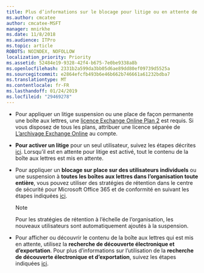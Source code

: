 ```yaml
---
title: Plus d’informations sur le blocage pour litige ou en attente de place
ms.author: cmcatee
author: cmcatee-MSFT
manager: mnirkhe
ms.date: 11/8/2018
ms.audience: ITPro
ms.topic: article
ROBOTS: NOINDEX, NOFOLLOW
localization_priority: Priority
ms.assetid: 52484e19-9328-42f4-b675-7e0be9338a8b
ms.openlocfilehash: 2331b2a599da3bb05d6ae89dd80ef09739d5525a
ms.sourcegitcommit: e2864efcfb493b6e46b662b746661a61232bdba7
ms.translationtype: MT
ms.contentlocale: fr-FR
ms.lasthandoff: 01/24/2019
ms.locfileid: "29469278"
---
```

- Pour appliquer un litige suspension ou une place de façon permanente une boîte aux lettres, une [licence Exchange Online Plan 2](https://docs.microsoft.com/en-us/office365/servicedescriptions/office-365-platform-service-description/office-365-plan-options) est requis. Si vous disposez de tous les plans, attribuer une licence séparée de [L’archivage Exchange Online](https://docs.microsoft.com/en-us/office365/servicedescriptions/exchange-online-archiving-service-description/exchange-online-archiving-service-description) au compte. 
    
- **Pour activer un litige** pour un seul utilisateur, suivez les étapes décrites [ici](https://docs.microsoft.com/en-us/office365/SecurityCompliance/place-a-mailbox-on-litigation-hold). Lorsqu’il est en attente pour litige est activé, tout le contenu de la boîte aux lettres est mis en attente.
    
- Pour appliquer un **blocage sur place sur des utilisateurs individuels** ou une suspension à **toutes les boîtes aux lettres dans l’organisation toute entière**, vous pouvez utiliser des stratégies de rétention dans le centre de sécurité pour Microsoft Office 365 et de conformité en suivant les étapes indiquées [ici](https://docs.microsoft.com/en-us/Office365/securitycompliance/retention-policies ).
    
    > [!NOTE]
    > Pour les stratégies de rétention à l’échelle de l’organisation, les nouveaux utilisateurs sont automatiquement ajoutés à la suspension. 
  
- Pour afficher ou découvrir le contenu de la boîte aux lettres qui est mis en attente, utilisez la **recherche de découverte électronique et d’exportation**. Pour plus d’informations sur l’utilisation de la **recherche de découverte électronique et d’exportation**, suivez les étapes indiquées [ici](https://docs.microsoft.com/en-us/office365/securitycompliance/export-search-results).
    


